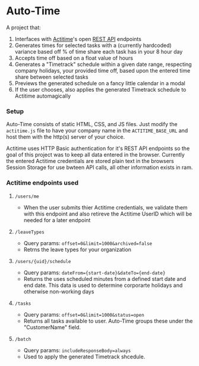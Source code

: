 # Auto-Time

A project that:
1. Interfaces with [Actitime](https://www.actitime.com/)'s open [REST API](https://online.actitime.com/your-company-here/api/v1/swagger) endpoints
1. Generates times for selected tasks with a (currently hardcoded) variance based off % of time share each task has in your 8 hour day
1. Accepts time off based on a float value of hours
1. Generates a "Timetrack" schedule within a given date range, respecting company holidays, your provided time off, based upon the entered time share between selected tasks
1. Previews the generated schedule on a fancy little calendar in a modal
1. If the user chooses, also applies the generated Timetrack schedule to Actitime automagically

### Setup

Auto-Time consists of static HTML, CSS, and JS files. Just modify the `actitime.js` file to have your company name in the `ACTITIME_BASE_URL` and host them with the http(s) server of your choice.  

Actitime uses HTTP Basic authentication for it's REST API endpoints so the goal of this project was to keep all data entered in the browser.
Currently the entered Actitime credentials are stored plain text in the browsers Session Storage for use bwteen API calls, all other information exists in ram.

### Actitime endpoints used

1. `/users/me`
    * When the user submits thier Actitime credentials, we validate them with this endpoint and also retireve the Actitime UserID which will be needed for a later endpoint

1. `/leaveTypes`
    * Query params: `offset=0&limit=1000&archived=false`
    * Retrns the leave types for your organization

1. `/users/{uid}/schedule`
    * Query params: `dateFrom={start-date}&dateTo={end-date}`
    * Returns the uses scheduled minutes from a defined start date and end date. This data is used to determine corporarte holidays and otherwise non-working days

1. `/tasks`
    * Query params: `offset=0&limit=1000&status=open`
    * Returns all tasks available to user. Auto-Time groups these under the "CustomerName" field.

1. `/batch`
    * Query params: `includeResponseBody=always`
    * Used to apply the generated Timetrack shcedule.
